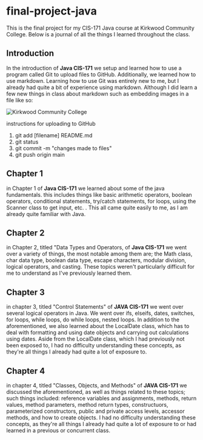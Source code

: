 # final-project-java

This is the final project for my CIS-171 Java course at Kirkwood Community College. Below is a journal of all the things I learned throughout the class.

## Introduction

In the introduction of **Java CIS-171** we setup and learned how to use a program called Git to upload files to GitHub. Additionally, we learned how to use markdown. Learning how to use Git was entirely new to me, but I already had quite a bit of experience using markdown. Although I did learn a few new things in class about markdown such as embedding images in a file like so:

![Kirkwood Community College](https://www.kirkwood.edu/images/cehomepage/ceheader_kirkwood.png)


instructions for uploading to GitHub

1. git add [filename] README.md
1. git status
1. git commit -m "changes made to files"
1. git push origin main


## Chapter 1

in Chapter 1 of **Java CIS-171** we learned about some of the java fundamentals. this includes things like basic arithmetic operators, boolean operators, conditional statements, try/catch statements, for loops, using the Scanner class to get input, etc. . This all came quite easily to me, as I am already quite familiar with Java. 

## Chapter 2

in Chapter 2, titled "Data Types and Operators, of **Java CIS-171** we went over a variety of things, the most notable among them are; the Math class, char data type, boolean data type, escape characters, modular division, logical operators, and casting. These topics weren't particularly difficult for me to understand as I've previously learned them.

## Chapter 3

in chapter 3, titled "Control Statements" of **JAVA CIS-171** we went over several logical operators in Java. We went over ifs, elseifs, dates, switches, for loops, while loops, do while loops, nested loops. In addition to the aforementioned, we also learned about the LocalDate class, which has to deal with formatting and using date objects and carrying out calculations using dates. Aside from the LocalDate class, which I had previously not been exposed to, I had no difficulty understanding these concepts, as they're all things I already had quite a lot of exposure to.

## Chapter 4

in chapter 4, titled "Classes, Objects, and Methods" of **JAVA CIS-171** we discussed the aforementioned, as well as things related to these topics; such things included: reference variables and assignments, methods, return values, method parameters, method return types, constructuors, parameterized constructors, public and private access levels, accessor methods, and how to create objects. I had no difficulty understanding these concepts, as they're all things I already had quite a lot of exposure to or had learned in a previous or concurrent class.
